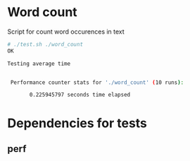 # Word count
Script for count word occurences in text


```bash
# ./test.sh ./word_count
OK

Testing average time


 Performance counter stats for './word_count' (10 runs):

       0.225945797 seconds time elapsed                                          ( +-  2.22% )
```

# Dependencies for tests
## perf
